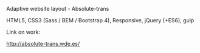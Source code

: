 Adaptive website layout - Absolute-trans

HTML5, CSS3 (Sass / BEM / Bootstrap 4), Responsive, jQuery (+ES6), gulp

Link on work:

http://absolute-trans.wde.es/
